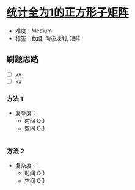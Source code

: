 # [统计全为1的正方形子矩阵](https://leetcode-cn.com/problems/count-square-submatrices-with-all-ones/)

- 难度：Medium
- 标签：数组, 动态规划, 矩阵

## 刷题思路

- [ ] xx
- [ ] xx

### 方法 1

- 复杂度：
    - 时间 O()
    - 空间 O()

``` js

```

### 方法 2

- 复杂度：
    - 时间 O()
    - 空间 O()

``` js

```
